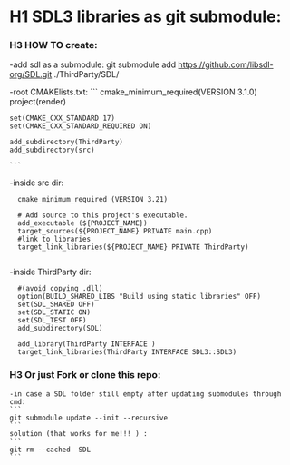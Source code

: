  
 # H1 SDL3 libraries as git submodule:
 
 ### H3 HOW TO create:
 
 -add sdl as a submodule:
	git submodule add https://github.com/libsdl-org/SDL.git ./ThirdParty/SDL/
 
 
 -root CMAKElists.txt:
	```
	cmake_minimum_required(VERSION 3.1.0)
	project(render)
	
	set(CMAKE_CXX_STANDARD 17)
	set(CMAKE_CXX_STANDARD_REQUIRED ON)
	
	add_subdirectory(ThirdParty)
	add_subdirectory(src)
	
	```
  -inside src dir:
  ```
	cmake_minimum_required (VERSION 3.21)
	
	# Add source to this project's executable.
	add_executable (${PROJECT_NAME})
	target_sources(${PROJECT_NAME} PRIVATE main.cpp)
	#link to libraries
	target_link_libraries(${PROJECT_NAME} PRIVATE ThirdParty)
	
  ```
  -inside ThirdParty dir:
  ```
	#(avoid copying .dll)
	option(BUILD_SHARED_LIBS "Build using static libraries" OFF)
	set(SDL_SHARED OFF)
	set(SDL_STATIC ON)
	set(SDL_TEST OFF)
	add_subdirectory(SDL)
	
	add_library(ThirdParty INTERFACE )
	target_link_libraries(ThirdParty INTERFACE SDL3::SDL3)

  ```

   ### H3 Or just Fork or clone this repo:
	-in case a SDL folder still empty after updating submodules through cmd:
	```
	git submodule update --init --recursive
	```
	solution (that works for me!!! ) : 
	```
	git rm --cached  SDL
	```
	

	